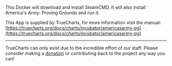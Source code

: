 This Docker will download and install SteamCMD. It will also install America's Army: Proving Grounds and run it.


This App is supplied by TrueCharts, for more information visit the manual: [https://truecharts.org/docs/charts/incubator/americasarmy-pg](https://truecharts.org/docs/charts/incubator/americasarmy-pg)

---

TrueCharts can only exist due to the incredible effort of our staff.
Please consider making a [donation](https://truecharts.org/docs/about/sponsor) or contributing back to the project any way you can!
